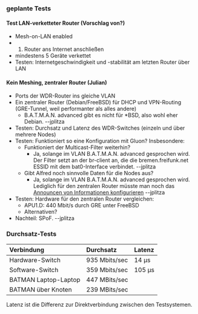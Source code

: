 ### geplante Tests

#### Test LAN-verketteter Router (Vorschlag von?)
* Mesh-on-LAN enabled
* 1. Router ans Internet anschließen
* mindestens 5 Geräte verkettet
* Testen: Internetgeschwindigkeit und -stabilität am letzten Router über LAN

#### Kein Meshing, zentraler Router (Julian)
* Ports der WDR-Router ins gleiche VLAN
* Ein zentraler Router (Debian/FreeBSD) für DHCP und VPN-Routing (GRE-Tunnel, weil performanter als alles andere)
    * B.A.T.M.A.N. advanced gibt es nicht für *BSD, also wohl eher Debian. --jplitza
* Testen: Durchsatz und Latenz des WDR-Switches (einzeln und über mehrere Nodes)
* Testen: Funktioniert so eine Konfiguration mit Gluon? Insbesondere:
    * Funktioniert der Multicast-Filter weiterhin?
        * Ja, solange im VLAN B.A.T.M.A.N. advanced gesprochen wird. Der Filter setzt an der br-client an, die die bremen.freifunk.net ESSID mit dem bat0-Interface verbindet. --jplitza
    * Gibt Alfred noch sinnvolle Daten für die Nodes aus?
        * Ja, solange im VLAN B.A.T.M.A.N. advanced gesprochen wird. Lediglich für den zentralen Router müsste man noch das [Announcen von Informationen konfigurieren](https://github.com/ffnord/ffnord-gateway-alfred/) --jplitza
* Testen: Hardware für den zentralen Router vergleichen:
    * APU1.D: 440 Mbit/s durch GRE unter FreeBSD
    * Alternativen?
* Nachteil: SPoF. --jplitza

### Durchsatz-Tests

Verbindung           | Durchsatz     | Latenz
:--------------------|:--------------|:---------
Hardware-Switch      | 935 Mbits/sec | 14 µs
Software-Switch      | 359 Mbits/sec | 105 µs
BATMAN Laptop-Laptop | 447 MBits/sec |
BATMAN über Knoten   | 239 MBits/sec | 

Latenz ist die Differenz zur Direktverbindung zwischen den Testsystemen.
